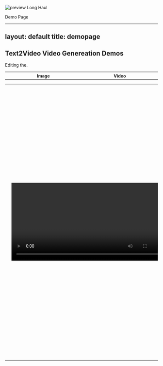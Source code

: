 ![preview Long Haul](/preview.jpg)

Demo Page

---
layout: default
title: demopage 
---

<div class="post">
	<h2 class="pageTitle">Text2Video Video Genereation Demos</h2>
	<p></p>
	<table border="0"> <!-- 表格边框设置为1 -->
	<tr>Editing the.</tr>
    <tr> <!-- 表格的一行 -->
        <th style="width: 512px;">Image</th> <!-- 表头单元格 -->
        <th style="width: 512px;">Video</th> <!-- 表头单元格 -->
    </tr>
    </table>
		<table border="0"> <!-- 表格边框设置为1 -->
    <tr>
        <td>
            <img src="/assets/images/1.jpeg" width="512" height="900" alt="Image 1">
        </td>
        <td>
            <video width="512"  src="https://chuangxin-research-1258344705.cos.accelerate.myqcloud.com/projectv/MuseV/data/result_video/Portrait-of-Dr.-Gachet.mp4" controls>  </video>
        </td>
    </tr>

		


</table>

</div>
